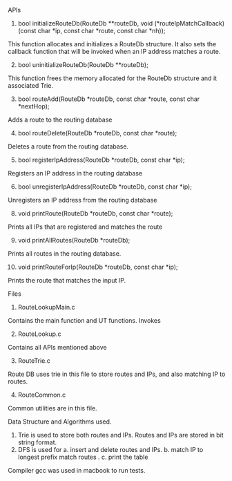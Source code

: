 APIs

1. bool initializeRouteDb(RouteDb **routeDb,
void (*routeIpMatchCallback)(const char *ip, const char *route, const char *nh));

This function allocates and initializes a RouteDb structure. It also sets the callback function that will be invoked when an IP address matches a route.

2. bool uninitializeRouteDb(RouteDb **routeDb);

This function frees the memory allocated for the RouteDb structure and it  associated Trie.

3. bool routeAdd(RouteDb *routeDb, const char *route, const char *nextHop);

Adds a route to the routing database

4. bool routeDelete(RouteDb *routeDb, const char *route);

Deletes a route from the routing database.

5.  bool registerIpAddress(RouteDb *routeDb, const char *ip);

Registers an IP address in the routing database

6. bool unregisterIpAddress(RouteDb *routeDb, const char *ip);

Unregisters an IP address from the routing database

8. void printRoute(RouteDb *routeDb, const char *route);

Prints all IPs that are registered and matches the route

9. void printAllRoutes(RouteDb *routeDb);

Prints all routes in the routing database.

10. void printRouteForIp(RouteDb *routeDb, const char *ip);

Prints the route that matches the input IP.



Files

1. RouteLookupMain.c

Contains the main function and UT functions. Invokes


2. RouteLookup.c

Contains all APIs mentioned above


3. RouteTrie.c

Route DB uses trie in this file to store routes and IPs, and also matching IP to routes.


4. RouteCommon.c

Common utilities are in this file.


Data Structure and Algorithms used.
1. Trie is used to store both routes and IPs. Routes and IPs are stored in bit string format.
2. DFS is used for 
      a. insert and delete routes and IPs. 
      b. match IP to longest prefix match routes .
      c. print the table


Compiler
gcc was used in macbook to run tests.
